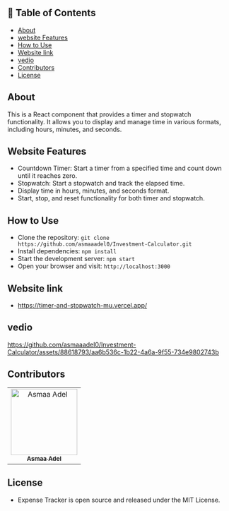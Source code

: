 ## 📝 Table of Contents

- [About <a name = "about"></a>](#about-)
- [website Features <a name = "website-Features"></a>](#website-Features-)
- [How to Use <a name = "How-to-Use"></a>](#How-to-Use-)
- [Website link <a name = "link"></a>](#website-link-)
- [vedio <a name = "vedio"></a>](#vedio-)
- [Contributors <a name = "Contributors"></a>](#contributors-)
- [License <a name = "License"></a>](#License-) 
## About <a name = "about"></a>
This is a React component that provides a timer and stopwatch functionality. It allows you to display and manage time in various formats, including hours, minutes, and seconds.

## Website Features <a name = "website-Features"></a>

- Countdown Timer: Start a timer from a specified time and count down until it reaches zero.
- Stopwatch: Start a stopwatch and track the elapsed time.
- Display time in hours, minutes, and seconds format.
- Start, stop, and reset functionality for both timer and stopwatch.

## How to Use <a name = "How-to-Use"></a>

- Clone the repository: `git clone https://github.com/asmaaadel0/Investment-Calculator.git`
- Install dependencies: `npm install`
- Start the development server: `npm start`
- Open your browser and visit: `http://localhost:3000`

## Website link <a name = "link"></a>
- https://timer-and-stopwatch-mu.vercel.app/

## vedio <a name = "vedio"></a>


https://github.com/asmaaadel0/Investment-Calculator/assets/88618793/aa6b536c-1b22-4a6a-9f55-734e9802743b


## Contributors <a name = "Contributors"></a>

<table>
  <tr>
    <td align="center">
    <a href="https://github.com/asmaaadel0" target="_black">
    <img src="https://avatars.githubusercontent.com/u/88618793?s=400&u=886a14dc5ef5c205a8e51942efe9665ed8fd4717&v=4" width="150px;" alt="Asmaa Adel"/>
    <br />
    <sub><b>Asmaa Adel</b></sub></a>
    
  </tr>
 </table>

 ## License <a name = "License"></a> 
- Expense Tracker is open source and released under the MIT License.


